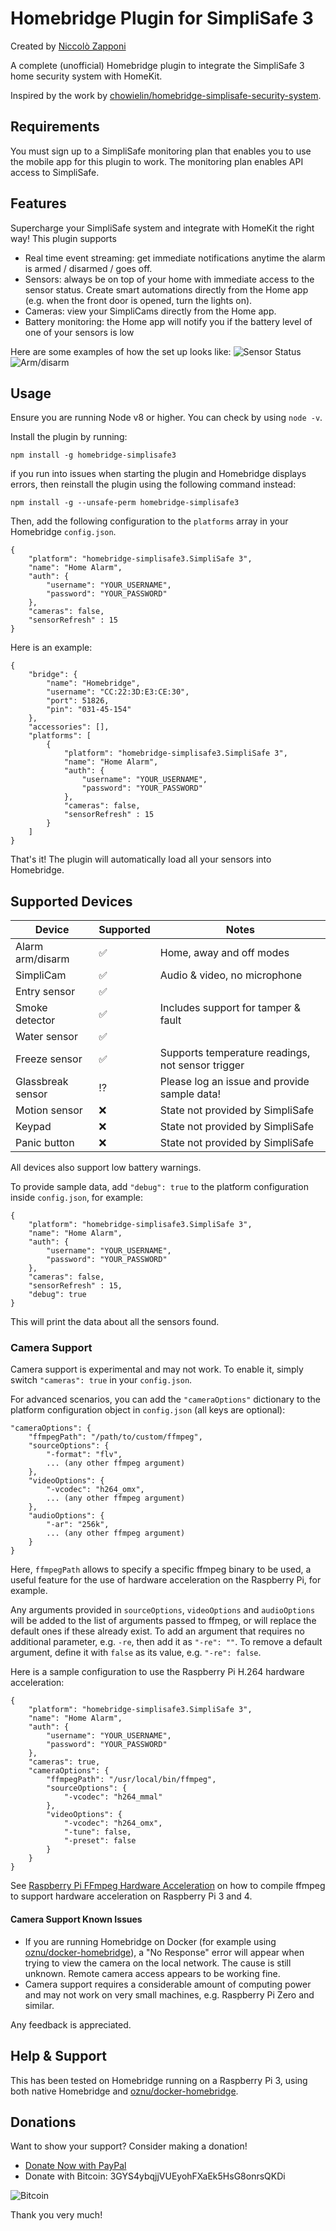 # Homebridge Plugin for SimpliSafe 3
Created by [Niccolò Zapponi](https://twitter.com/nzapponi)

A complete (unofficial) Homebridge plugin to integrate the SimpliSafe 3 home security system with HomeKit.

Inspired by the work by [chowielin/homebridge-simplisafe-security-system](https://github.com/chowielin/homebridge-simplisafe-security-system).

## Requirements
You must sign up to a SimpliSafe monitoring plan that enables you to use the mobile app for this plugin to work.
The monitoring plan enables API access to SimpliSafe.

## Features
Supercharge your SimpliSafe system and integrate with HomeKit the right way!
This plugin supports
- Real time event streaming: get immediate notifications anytime the alarm is armed / disarmed / goes off.
- Sensors: always be on top of your home with immediate access to the sensor status. Create smart automations directly from the Home app (e.g. when the front door is opened, turn the lights on).
- Cameras: view your SimpliCams directly from the Home app.
- Battery monitoring: the Home app will notify you if the battery level of one of your sensors is low

Here are some examples of how the set up looks like:
![Sensor Status](/docs/sensors.png)
![Arm/disarm](/docs/arm.png)


## Usage

Ensure you are running Node v8 or higher. You can check by using `node -v`.

Install the plugin by running:

```
npm install -g homebridge-simplisafe3
```

if you run into issues when starting the plugin and Homebridge displays errors, then reinstall the plugin using the following command instead:
```
npm install -g --unsafe-perm homebridge-simplisafe3
```

Then, add the following configuration to the `platforms` array in your Homebridge `config.json`. 


```
{
    "platform": "homebridge-simplisafe3.SimpliSafe 3",
    "name": "Home Alarm",
    "auth": {
        "username": "YOUR_USERNAME",
        "password": "YOUR_PASSWORD"
    },
    "cameras": false,
    "sensorRefresh" : 15
}
```

Here is an example:
```
{
    "bridge": {
        "name": "Homebridge",
        "username": "CC:22:3D:E3:CE:30",
        "port": 51826,
        "pin": "031-45-154"
    },
    "accessories": [],
    "platforms": [
        {
            "platform": "homebridge-simplisafe3.SimpliSafe 3",
            "name": "Home Alarm",
            "auth": {
                "username": "YOUR_USERNAME",
                "password": "YOUR_PASSWORD"
            },
            "cameras": false,
            "sensorRefresh" : 15
        }
    ]
}
```

That's it! The plugin will automatically load all your sensors into Homebridge.

## Supported Devices

Device             | Supported          | Notes
------------------ | ------------------ | -------------------------------------------------
Alarm arm/disarm   | :white_check_mark: | Home, away and off modes
SimpliCam          | :white_check_mark: | Audio & video, no microphone
Entry sensor       | :white_check_mark: | 
Smoke detector     | :white_check_mark: | Includes support for tamper & fault
Water sensor       | :white_check_mark: |
Freeze sensor      | :white_check_mark: | Supports temperature readings, not sensor trigger
Glassbreak sensor  | :interrobang:      | Please log an issue and provide sample data!
Motion sensor      | :x:                | State not provided by SimpliSafe
Keypad             | :x:                | State not provided by SimpliSafe
Panic button       | :x:                | State not provided by SimpliSafe

All devices also support low battery warnings.

To provide sample data, add `"debug": true` to the platform configuration inside `config.json`, for example:
```
{
    "platform": "homebridge-simplisafe3.SimpliSafe 3",
    "name": "Home Alarm",
    "auth": {
        "username": "YOUR_USERNAME",
        "password": "YOUR_PASSWORD"
    },
    "cameras": false,
    "sensorRefresh" : 15,
    "debug": true
}
```

This will print the data about all the sensors found.

### Camera Support
Camera support is experimental and may not work. To enable it, simply switch `"cameras": true` in your `config.json`.

For advanced scenarios, you can add the `"cameraOptions"` dictionary to the platform configuration object in `config.json` (all keys are optional):

```
"cameraOptions": {
    "ffmpegPath": "/path/to/custom/ffmpeg",
    "sourceOptions": {
        "-format": "flv",
        ... (any other ffmpeg argument)
    },
    "videoOptions": {
        "-vcodec": "h264_omx",
        ... (any other ffmpeg argument)
    },
    "audioOptions": {
        "-ar": "256k",
        ... (any other ffmpeg argument)
    }  
}
```
Here, `ffmpegPath` allows to specify a specific ffmpeg binary to be used, a useful feature for the use of hardware acceleration on the Raspberry Pi, for example.

Any arguments provided in `sourceOptions`, `videoOptions` and `audioOptions` will be added to the list of arguments passed to ffmpeg, or will replace the default ones if these already exist.
To add an argument that requires no additional parameter, e.g. `-re`, then add it as `"-re": ""`.
To remove a default argument, define it with `false` as its value, e.g. `"-re": false`.

Here is a sample configuration to use the Raspberry Pi H.264 hardware acceleration:
```
{
    "platform": "homebridge-simplisafe3.SimpliSafe 3",
    "name": "Home Alarm",
    "auth": {
        "username": "YOUR_USERNAME",
        "password": "YOUR_PASSWORD"
    },
    "cameras": true,
    "cameraOptions": {
        "ffmpegPath": "/usr/local/bin/ffmpeg",
        "sourceOptions": {
            "-vcodec": "h264_mmal"
        },
        "videoOptions": {
            "-vcodec": "h264_omx",
            "-tune": false,
            "-preset": false
        }
    }
}
```
See [Raspberry Pi FFmpeg Hardware Acceleration](/docs/raspberry-pi-ffmpeg.md) on how to compile ffmpeg to support hardware acceleration on Raspberry Pi 3 and 4.

#### Camera Support Known Issues
- If you are running Homebridge on Docker (for example using [oznu/docker-homebridge](https://github.com/oznu/docker-homebridge)), a "No Response" error will appear when trying to view the camera on the local network. The cause is still unknown. Remote camera access appears to be working fine.
- Camera support requires a considerable amount of computing power and may not work on very small machines, e.g. Raspberry Pi Zero and similar.

Any feedback is appreciated.

## Help & Support
This has been tested on Homebridge running on a Raspberry Pi 3, using both native Homebridge and [oznu/docker-homebridge](https://github.com/oznu/docker-homebridge).

## Donations
Want to show your support? Consider making a donation!
- [Donate Now with PayPal](https://paypal.me/nzapponi?locale.x=en_GB)
- Donate with Bitcoin: 3GYS4ybqjjVUEyohFXaEk5HsG8onrsQKDi

![Bitcoin](/docs/bitcoin.png)

Thank you very much!